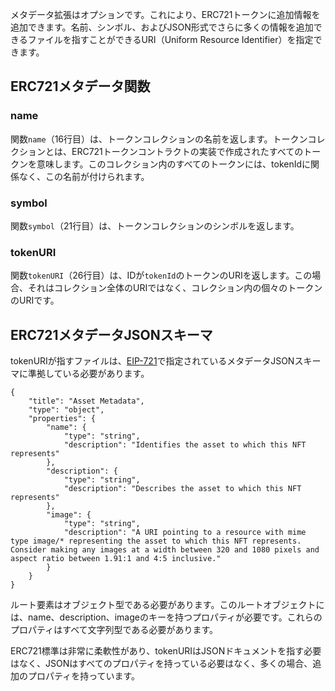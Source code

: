 メタデータ拡張はオプションです。これにより、ERC721トークンに追加情報を追加できます。名前、シンボル、およびJSON形式でさらに多くの情報を追加できるファイルを指すことができるURI（Uniform Resource Identifier）を指定できます。

## ERC721メタデータ関数

### name
関数`name`（16行目）は、トークンコレクションの名前を返します。トークンコレクションとは、ERC721トークンコントラクトの実装で作成されたすべてのトークンを意味します。このコレクション内のすべてのトークンには、tokenIdに関係なく、この名前が付けられます。

### symbol
関数`symbol`（21行目）は、トークンコレクションのシンボルを返します。

### tokenURI
関数`tokenURI`（26行目）は、IDが`tokenId`のトークンのURIを返します。この場合、それはコレクション全体のURIではなく、コレクション内の個々のトークンのURIです。

## ERC721メタデータJSONスキーマ
tokenURIが指すファイルは、<a href="https://eips.ethereum.org/EIPS/eip-721#specification" target="_blank">EIP-721</a>で指定されているメタデータJSONスキーマに準拠している必要があります。
 
```
{
    "title": "Asset Metadata",
    "type": "object",
    "properties": {
        "name": {
            "type": "string",
            "description": "Identifies the asset to which this NFT represents"
        },
        "description": {
            "type": "string",
            "description": "Describes the asset to which this NFT represents"
        },
        "image": {
            "type": "string",
            "description": "A URI pointing to a resource with mime type image/* representing the asset to which this NFT represents. Consider making any images at a width between 320 and 1080 pixels and aspect ratio between 1.91:1 and 4:5 inclusive."
        }
    }
}
```

ルート要素はオブジェクト型である必要があります。このルートオブジェクトには、name、description、imageのキーを持つプロパティが必要です。これらのプロパティはすべて文字列型である必要があります。

ERC721標準は非常に柔軟性があり、tokenURIはJSONドキュメントを指す必要はなく、JSONはすべてのプロパティを持っている必要はなく、多くの場合、追加のプロパティを持っています。
